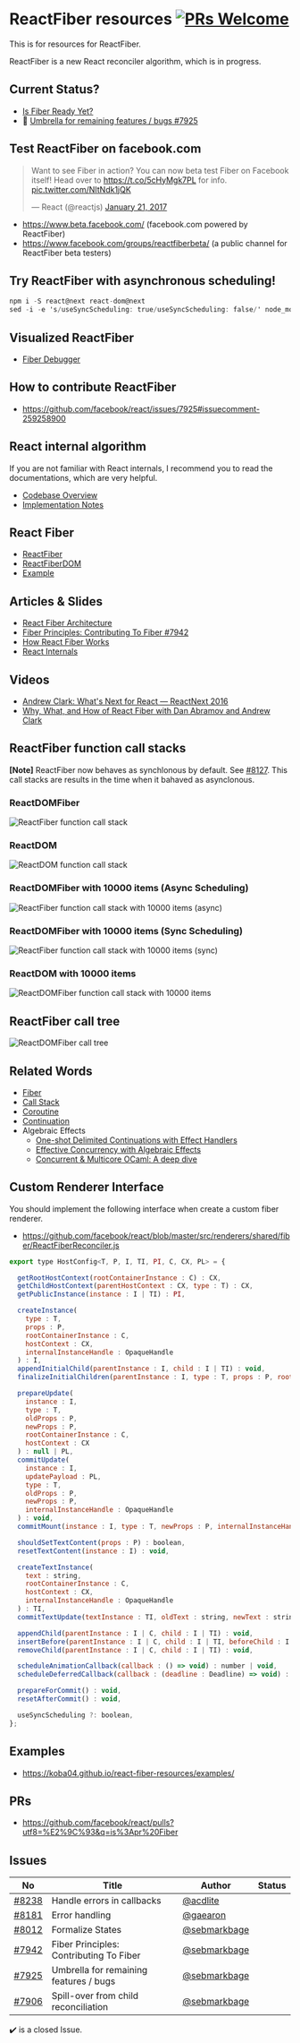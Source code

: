 # ReactFiber resources [![PRs Welcome](https://img.shields.io/badge/PRs-welcome-brightgreen.svg)](CONTRIBUTING.md#pull-requests)

This is for resources for ReactFiber.

ReactFiber is a new React reconciler algorithm, which is in progress.

## Current Status?

* [Is Fiber Ready Yet?](http://isfiberreadyyet.com/)
* :eyes: [Umbrella for remaining features / bugs #7925](https://github.com/facebook/react/issues/7925)

## Test ReactFiber on facebook.com

<blockquote class="twitter-tweet" data-lang="en"><p lang="en" dir="ltr">Want to see Fiber in action? You can now beta test Fiber on Facebook itself! Head over to <a href="https://t.co/5cHyMgk7PL">https://t.co/5cHyMgk7PL</a> for info. <a href="https://t.co/NItNdk1jQK">pic.twitter.com/NItNdk1jQK</a></p>&mdash; React (@reactjs) <a href="https://twitter.com/reactjs/status/822707133024112640">January 21, 2017</a></blockquote>
<script async src="//platform.twitter.com/widgets.js" charset="utf-8"></script>

* https://www.beta.facebook.com/ (facebook.com powered by ReactFiber)
* https://www.facebook.com/groups/reactfiberbeta/ (a public channel for ReactFiber beta testers)


## Try ReactFiber with asynchronous scheduling!

```a
npm i -S react@next react-dom@next
sed -i -e 's/useSyncScheduling: true/useSyncScheduling: false/' node_modules/react-dom/lib/ReactDOMFiber.js
```

## Visualized ReactFiber

* [Fiber Debugger](https://github.com/facebook/react/tree/master/examples/fiber/debugger)

## How to contribute ReactFiber

* https://github.com/facebook/react/issues/7925#issuecomment-259258900

## React internal algorithm

If you are not familiar with React internals, I recommend you to read the documentations, which are very helpful.

* [Codebase Overview](https://facebook.github.io/react/contributing/codebase-overview.html)
* [Implementation Notes](https://facebook.github.io/react/contributing/implementation-notes.html)

## React Fiber

* [ReactFiber](https://github.com/facebook/react/tree/master/src/renderers/shared/fiber)
* [ReactFiberDOM](https://github.com/facebook/react/tree/master/src/renderers/dom/fiber)
* [Example](https://github.com/facebook/react/tree/master/examples/fiber)

## Articles & Slides

* [React Fiber Architecture](https://github.com/acdlite/react-fiber-architecture)
* [Fiber Principles: Contributing To Fiber #7942](https://github.com/facebook/react/issues/7942)
* [How React Fiber Works](https://www.facebook.com/groups/2003630259862046/permalink/2054053404819731/)
* [React Internals](https://zackargyle.github.io/react-internals-slides/)


## Videos

* [Andrew Clark: What's Next for React — ReactNext 2016](https://www.youtube.com/watch?v=aV1271hd9ew)
* [Why, What, and How of React Fiber with Dan Abramov and Andrew Clark](https://www.youtube.com/watch?v=crM1iRVGpGQ)

## ReactFiber function call stacks

**[Note]** ReactFiber now behaves as synchlonous by default. See [#8127](https://github.com/facebook/react/pull/8127).
This call stacks are results in the time when it bahaved as asynclonous.

### ReactDOMFiber

![ReactFiber function call stack](./images/ReactDOMFiber.png)

### ReactDOM

![ReactDOM function call stack](./images/ReactDOM.png)

### ReactDOMFiber with 10000 items (Async Scheduling)

![ReactFiber function call stack with 10000 items (async)](./images/ReactDOMFiber-10000-items-async.png)

### ReactDOMFiber with 10000 items (Sync Scheduling)

![ReactFiber function call stack with 10000 items (sync)](./images/ReactDOMFiber-10000-items-sync.png)

### ReactDOM with 10000 items

![ReactDOMFiber function call stack with 10000 items](./images/ReactDOM-10000-items.png)

## ReactFiber call tree

![ReactDOMFiber call tree](./images/ReactDOMFiber-call-tree.png)

## Related Words

* [Fiber](https://en.wikipedia.org/wiki/Fiber_(computer_science))
* [Call Stack](https://en.wikipedia.org/wiki/Call_stack)
* [Coroutine](https://en.wikipedia.org/wiki/Coroutine)
* [Continuation](https://en.wikipedia.org/wiki/Continuation)
* Algebraic Effects
  * [One-shot Delimited Continuations with Effect Handlers](https://esdiscuss.org/topic/one-shot-delimited-continuations-with-effect-handlers)
  * [Effective Concurrency with Algebraic Effects](http://kcsrk.info/ocaml/multicore/2015/05/20/effects-multicore/)
  * [Concurrent & Multicore OCaml: A deep dive](http://kcsrk.info/slides/multicore_fb16.pdf)

## Custom Renderer Interface

You should implement the following interface when create a custom fiber renderer.

* https://github.com/facebook/react/blob/master/src/renderers/shared/fiber/ReactFiberReconciler.js

```js
export type HostConfig<T, P, I, TI, PI, C, CX, PL> = {

  getRootHostContext(rootContainerInstance : C) : CX,
  getChildHostContext(parentHostContext : CX, type : T) : CX,
  getPublicInstance(instance : I | TI) : PI,

  createInstance(
    type : T,
    props : P,
    rootContainerInstance : C,
    hostContext : CX,
    internalInstanceHandle : OpaqueHandle
  ) : I,
  appendInitialChild(parentInstance : I, child : I | TI) : void,
  finalizeInitialChildren(parentInstance : I, type : T, props : P, rootContainerInstance : C) : boolean,

  prepareUpdate(
    instance : I,
    type : T,
    oldProps : P,
    newProps : P,
    rootContainerInstance : C,
    hostContext : CX
  ) : null | PL,
  commitUpdate(
    instance : I,
    updatePayload : PL,
    type : T,
    oldProps : P,
    newProps : P,
    internalInstanceHandle : OpaqueHandle
  ) : void,
  commitMount(instance : I, type : T, newProps : P, internalInstanceHandle : OpaqueHandle) : void,

  shouldSetTextContent(props : P) : boolean,
  resetTextContent(instance : I) : void,

  createTextInstance(
    text : string,
    rootContainerInstance : C,
    hostContext : CX,
    internalInstanceHandle : OpaqueHandle
  ) : TI,
  commitTextUpdate(textInstance : TI, oldText : string, newText : string) : void,

  appendChild(parentInstance : I | C, child : I | TI) : void,
  insertBefore(parentInstance : I | C, child : I | TI, beforeChild : I | TI) : void,
  removeChild(parentInstance : I | C, child : I | TI) : void,

  scheduleAnimationCallback(callback : () => void) : number | void,
  scheduleDeferredCallback(callback : (deadline : Deadline) => void) : number | void,

  prepareForCommit() : void,
  resetAfterCommit() : void,

  useSyncScheduling ?: boolean,
};
```

## Examples

* https://koba04.github.io/react-fiber-resources/examples/


## PRs

* https://github.com/facebook/react/pulls?utf8=%E2%9C%93&q=is%3Apr%20Fiber


## Issues

| No | Title | Author | Status |
| --- | ----- | ------ | ------ |
| [#8238](https://github.com/facebook/react/issues/8238) | Handle errors in callbacks | [@acdlite](https://github.com/acdlite) | |
| [#8181](https://github.com/facebook/react/issues/8181) | Error handling | [@gaearon](https://github.com/gaearon) | |
| [#8012](https://github.com/facebook/react/issues/8012) | Formalize States | [@sebmarkbage](https://github.com/sebmarkbage) | |
| [#7942](https://github.com/facebook/react/issues/7942) | Fiber Principles: Contributing To Fiber | [@sebmarkbage](https://github.com/sebmarkbage) | |
| [#7925](https://github.com/facebook/react/issues/7925) | Umbrella for remaining features / bugs | [@sebmarkbage](https://github.com/sebmarkbage) | |
| [#7906](https://github.com/facebook/react/issues/7906) | Spill-over from child reconciliation | [@sebmarkbage](https://github.com/sebmarkbage) | |

:heavy_check_mark: is a closed Issue.
